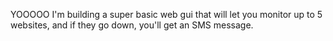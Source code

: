YOOOOO I'm building a super basic web gui that will let you monitor up to 5 websites, and if 
they go down, you'll get an SMS message.
